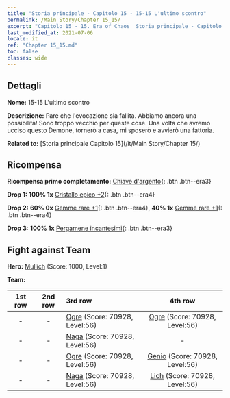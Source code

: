 ```yaml
---
title: "Storia principale - Capitolo 15 - 15-15 L'ultimo scontro"
permalink: /Main Story/Chapter 15_15/
excerpt: "Capitolo 15 - 15. Era of Chaos  Storia principale - Capitolo 15_15. 15-15 L'ultimo scontro"
last_modified_at: 2021-07-06
locale: it
ref: "Chapter 15_15.md"
toc: false
classes: wide
---
```


## Dettagli

 **Nome:** 15-15 L'ultimo scontro

 **Descrizione:** Pare che l'evocazione sia fallita. Abbiamo ancora una possibilità! Sono troppo vecchio per queste cose. Una volta che avremo ucciso questo Demone, tornerò a casa, mi sposerò e avvierò una fattoria.

 **Related to:** [Storia principale Capitolo 15](/it/Main Story/Chapter 15/)

## Ricompensa

 **Ricompensa primo completamento:** [Chiave d'argento](/ItemsIT/con_693/){: .btn .btn--era3}

 **Drop 1:** **100% 1x** [Cristallo epico +2](/ItemsIT/mat_52/){: .btn .btn--era4}

 **Drop 2:** **60% 0x** [Gemme rare +1](/ItemsIT/mat_44/){: .btn .btn--era4}, **40% 1x** [Gemme rare +1](/ItemsIT/mat_44/){: .btn .btn--era4}

 **Drop 3:** **100% 1x** [Pergamene incantesimi](/ItemsIT/con_694/){: .btn .btn--era3}


## Fight against Team
 **Hero:** [Mullich](/it/heroes/Mullich/) (Score: 1000, Level:1)

 **Team:**


  | 1st row | 2nd row | 3rd row | 4th row |
  |:----:|:----:|:----|:----:|
  | - | - | [Ogre](/it/units/Ogre/) (Score: 70928, Level:56)  | [Ogre](/it/units/Ogre/) (Score: 70928, Level:56)  |
  | - | - | [Naga](/it/units/Naga/) (Score: 70928, Level:56)  | - |
  | - | - | [Ogre](/it/units/Ogre/) (Score: 70928, Level:56)  | [Genio](/it/units/Genie/) (Score: 70928, Level:56)  |
  | - | - | [Naga](/it/units/Naga/) (Score: 70928, Level:56)  | [Lich](/it/units/Lich/) (Score: 70928, Level:56)  |


